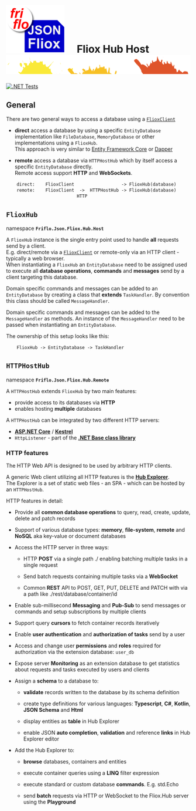 

# ![logo](../../../docs/images/Json-Fliox.svg)     **Fliox Hub Host**      ![SPLASH](../../../docs/images/paint-splatter.svg)

[![.NET Tests](https://github.com/friflo/Friflo.Json.Fliox/workflows/.NET/badge.svg)](https://github.com/friflo/Friflo.Json.Fliox/actions)


## General
There are two general ways to access a database using a [`FlioxClient`](../../../Json/Fliox.Hub/Client/README.md)

- **direct** access a database by using a specific `EntityDatabase` implementation like
  `FileDatabase`, `MemoryDatabase` or other implementations using a `FlioxHub`.  
  This approach is very similar to [Entity Framework Core](https://docs.microsoft.com/en-us/ef/core/)
  or [Dapper](https://github.com/DapperLib/Dapper)

- **remote** access a database via `HTTPHostHub` which by itself access a specific `EntityDatabase` directly.  
  Remote access support **HTTP** and **WebSockets**.

``` 
    direct:    FlioxClient                  -> FlioxHub(database)
    remote:    FlioxClient  ->  HTTPHostHub -> FlioxHub(database)
                           HTTP
```



## `FlioxHub`
namespace **`Friflo.Json.Fliox.Hub.Host`**

A `FlioxHub` instance is the single entry point used to handle **all** requests send by a client.  
E.g. direct/remote via a [`FlioxClient`](../../../Json/Fliox.Hub/Client/README.md) or remote-only via an HTTP client - typically a web browser.  
When instantiating a `FlioxHub` an `EntityDatabase` need to be assigned used to execute all
**database operations**, **commands** and **messages** send by a client targeting this database.

Domain specific commands and messages can be added to an `EntityDatabase` by creating a class
that **extends** `TaskHandler`. By convention this class should be called `MessageHandler`.

Domain specific commands and messages can be added to the `MessageHandler` as methods.
An instance of the `MessageHandler` need to be passed when instantiating an `EntityDatabase`.

The ownership of this setup looks like this:

```
    FlioxHub -> EntityDatabase -> TaskHandler
```



## `HTTPHostHub`
namespace **`Friflo.Json.Fliox.Hub.Remote`**

A `HTTPHostHub` extends `FlioxHub` by two main features:
- provide access to its databases via **HTTP**
- enables hosting **multiple** databases


A `HTTPHostHub` can be integrated by two different HTTP servers:
- [**ASP.NET Core**](https://docs.microsoft.com/en-us/aspnet/core/) /
  [**Kestrel**](https://docs.microsoft.com/en-us/aspnet/core/fundamentals/servers/kestrel)
- `HttpListener` - part of the
  [**.NET Base class library**](https://docs.microsoft.com/en-us/dotnet/standard/framework-libraries#base-class-library)


### **HTTP features**

The HTTP Web API is designed to be used by arbitrary HTTP clients.

A generic Web client utilizing all HTTP features is the [**Hub Explorer**](../../../Json/Fliox.Hub.Explorer/README.md).  
The Explorer is a set of static web files - an SPA - which can be hosted by an `HTTPHostHub`.


HTTP features in detail:

- Provide all **common database operations** to query, read, create, update, delete and patch records

- Support of various database types: **memory**, **file-system**, **remote** and **NoSQL** aka key-value or document databases

- Access the HTTP server in three ways:
    - HTTP **POST** via a single path ./ enabling batching multiple tasks in a single request

    - Send batch requests containing multiple tasks via a **WebSocket**

    - Common **REST** API to POST, GET, PUT, DELETE and PATCH with via a path like ./rest/database/container/id

- Enable sub-millisecond **Messaging** and **Pub-Sub** to send messages or commands and setup subscriptions by multiple clients

- Support query **cursors** to fetch container records iteratively

- Enable **user authentication** and **authorization of tasks** send by a user

- Access and change user **permissions** and **roles** required for authorization via the extension database: `user_db`

- Expose server **Monitoring** as an extension database to get statistics about requests and tasks executed by users and clients

- Assign a **schema** to a database to:
    - **validate** records written to the database by its schema definition
    
    - create type definitions for various languages: **Typescript**, **C#**, **Kotlin**, **JSON Schema** and **Html**

    - display entities as **table** in Hub Explorer

    - enable JSON **auto completion**, **validation** and reference **links** in Hub Explorer editor


- Add the Hub Explorer to:
    - **browse** databases, containers and entities

    - execute container queries using a **LINQ** filter expression

    - execute standard or custom database **commands**. E.g. std.Echo
    
    - send **batch** requests via HTTP or WebSocket to the Fliox.Hub server using the **Playground**

